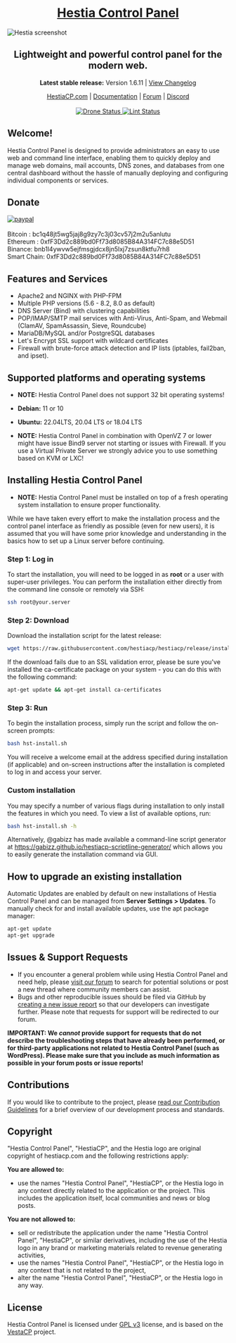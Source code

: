 <h1 align="center"><a href="https://www.hestiacp.com/">Hestia Control Panel</a></h1>

![Hestia screenshot](https://hestiacp.com/img/screen_HestiaServer-dark.png)

<h2 align="center">Lightweight and powerful control panel for the modern web.</h2>

<p align="center"><strong>Latest stable release:</strong> Version 1.6.11 | <a href="https://github.com/hestiacp/hestiacp/blob/release/CHANGELOG.md">View Changelog</a></p>

<p align="center">
	<a href="https://www.hestiacp.com/">HestiaCP.com</a> |
	<a href="https://docs.hestiacp.com/">Documentation</a> |
	<a href="https://forum.hestiacp.com/">Forum</a> |
	<a href="https://discord.gg/nXRUZch">Discord</a>
	<br/><br/>
	<a href="https://drone.hestiacp.com/hestiacp/hestiacp">
		<img src="https://drone.hestiacp.com/api/badges/hestiacp/hestiacp/status.svg?ref=refs/heads/main" alt="Drone Status"/>
	</a>
	<a href="https://github.com/hestiacp/hestiacp/actions/workflows/lint.yml">
		<img src="https://github.com/hestiacp/hestiacp/actions/workflows/lint.yml/badge.svg" alt="Lint Status"/>
	</a>
</p>

## **Welcome!**

Hestia Control Panel is designed to provide administrators an easy to use web and command line interface, enabling them to quickly deploy and manage web domains, mail accounts, DNS zones, and databases from one central dashboard without the hassle of manually deploying and configuring individual components or services.

## Donate

[![paypal](https://www.paypalobjects.com/en_US/i/btn/btn_donateCC_LG.gif)](https://www.paypal.com/cgi-bin/webscr?cmd=_s-xclick&hosted_button_id=ST87LQH2CHGLA)<br /><br />
Bitcoin : bc1q48jt5wg5jaj8g9zy7c3j03cv57j2m2u5anlutu<br>
Ethereum : 0xfF3Dd2c889bd0Ff73d8085B84A314FC7c88e5D51<br>
Binance: bnb1l4ywvw5ejfmsgjdcx8jn5lxj7zsun8ktfu7rh8<br>
Smart Chain: 0xfF3Dd2c889bd0Ff73d8085B84A314FC7c88e5D51<br>

## Features and Services

- Apache2 and NGINX with PHP-FPM
- Multiple PHP versions (5.6 - 8.2, 8.0 as default)
- DNS Server (Bind) with clustering capabilities
- POP/IMAP/SMTP mail services with Anti-Virus, Anti-Spam, and Webmail (ClamAV, SpamAssassin, Sieve, Roundcube)
- MariaDB/MySQL and/or PostgreSQL databases
- Let's Encrypt SSL support with wildcard certificates
- Firewall with brute-force attack detection and IP lists (iptables, fail2ban, and ipset).

## Supported platforms and operating systems

- **NOTE:** Hestia Control Panel does not support 32 bit operating systems!

- **Debian:** 11 or 10
- **Ubuntu:** 22.04LTS, 20.04 LTS or 18.04 LTS

- **NOTE:** Hestia Control Panel in combination with OpenVZ 7 or lower might have issue Bind9 server not starting or issues with Firewall. If you use a Virtual Private Server we strongly advice you to use something based on KVM or LXC!

## Installing Hestia Control Panel

- **NOTE:** Hestia Control Panel must be installed on top of a fresh operating system installation to ensure proper functionality.

While we have taken every effort to make the installation process and the control panel interface as friendly as possible (even for new users), it is assumed that you will have some prior knowledge and understanding in the basics how to set up a Linux server before continuing.

### Step 1: Log in

To start the installation, you will need to be logged in as **root** or a user with super-user privileges. You can perform the installation either directly from the command line console or remotely via SSH:

```bash
ssh root@your.server
```

### Step 2: Download

Download the installation script for the latest release:

```bash
wget https://raw.githubusercontent.com/hestiacp/hestiacp/release/install/hst-install.sh
```

If the download fails due to an SSL validation error, please be sure you've installed the ca-certificate package on your system - you can do this with the following command:

```bash
apt-get update && apt-get install ca-certificates
```

### Step 3: Run

To begin the installation process, simply run the script and follow the on-screen prompts:

```bash
bash hst-install.sh
```

You will receive a welcome email at the address specified during installation (if applicable) and on-screen instructions after the installation is completed to log in and access your server.

### Custom installation

You may specify a number of various flags during installation to only install the features in which you need. To view a list of available options, run:

```bash
bash hst-install.sh -h
```

Alternatively, @gabizz has made available a command-line script generator at <https://gabizz.github.io/hestiacp-scriptline-generator/> which allows you to easily generate the installation command via GUI.

## How to upgrade an existing installation

Automatic Updates are enabled by default on new installations of Hestia Control Panel and can be managed from **Server Settings > Updates**. To manually check for and install available updates, use the apt package manager:

```bash
apt-get update
apt-get upgrade
```

## Issues & Support Requests

- If you encounter a general problem while using Hestia Control Panel and need help, please [visit our forum](https://forum.hestiacp.com/) to search for potential solutions or post a new thread where community members can assist.
- Bugs and other reproducible issues should be filed via GitHub by [creating a new issue report](https://github.com/hestiacp/hestiacp/issues) so that our developers can investigate further. Please note that requests for support will be redirected to our forum.

**IMPORTANT: We _cannot_ provide support for requests that do not describe the troubleshooting steps that have already been performed, or for third-party applications not related to Hestia Control Panel (such as WordPress). Please make sure that you include as much information as possible in your forum posts or issue reports!**

## Contributions

If you would like to contribute to the project, please [read our Contribution Guidelines](https://github.com/hestiacp/hestiacp/blob/release/CONTRIBUTING.md) for a brief overview of our development process and standards.

## Copyright

"Hestia Control Panel", "HestiaCP", and the Hestia logo are original copyright of hestiacp.com and the following restrictions apply:

**You are allowed to:**

- use the names "Hestia Control Panel", "HestiaCP", or the Hestia logo in any context directly related to the application or the project. This includes the application itself, local communities and news or blog posts.

**You are not allowed to:**

- sell or redistribute the application under the name "Hestia Control Panel", "HestiaCP", or similar derivatives, including the use of the Hestia logo in any brand or marketing materials related to revenue generating activities,
- use the names "Hestia Control Panel", "HestiaCP", or the Hestia logo in any context that is not related to the project,
- alter the name "Hestia Control Panel", "HestiaCP", or the Hestia logo in any way.

## License

Hestia Control Panel is licensed under [GPL v3](https://github.com/hestiacp/hestiacp/blob/release/LICENSE) license, and is based on the [VestaCP](https://www.vestacp.com/) project.<br>
